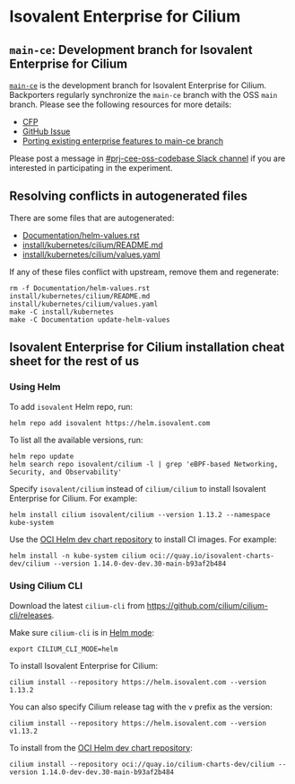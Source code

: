 # Isovalent Enterprise for Cilium

## `main-ce`: Development branch for Isovalent Enterprise for Cilium

[`main-ce`](https://github.com/isovalent/cilium/tree/main-ce) is the development
branch for Isovalent Enterprise for Cilium. Backporters regularly synchronize
the `main-ce` branch with the OSS `main` branch. Please see the following
resources for more details:

- [CFP](https://docs.google.com/document/d/1zcAttwopuhA_BzpfjH0yjlxScijSv2ZqGkphSHpnrRE/edit)
- [GitHub Issue](https://github.com/isovalent/roadmap/issues/616)
- [Porting existing enterprise features to main-ce branch](https://github.com/isovalent/cilium/issues/1167)

Please post a message in [#prj-cee-oss-codebase Slack channel](https://isovalent.slack.com/archives/C05188W95GT)
if you are interested in participating in the experiment.

## Resolving conflicts in autogenerated files

There are some files that are autogenerated:

- [Documentation/helm-values.rst](Documentation/helm-values.rst)
- [install/kubernetes/cilium/README.md](install/kubernetes/cilium/README.md)
- [install/kubernetes/cilium/values.yaml](install/kubernetes/cilium/values.yaml)

If any of these files conflict with upstream, remove them and regenerate:

    rm -f Documentation/helm-values.rst install/kubernetes/cilium/README.md install/kubernetes/cilium/values.yaml
    make -C install/kubernetes
    make -C Documentation update-helm-values

## Isovalent Enterprise for Cilium installation cheat sheet for the rest of us

### Using Helm

To add `isovalent` Helm repo, run:
```
helm repo add isovalent https://helm.isovalent.com
```

To list all the available versions, run:
```
helm repo update
helm search repo isovalent/cilium -l | grep 'eBPF-based Networking, Security, and Observability'
```

Specify `isovalent/cilium` instead of `cilium/cilium` to install Isovalent Enterprise for Cilium.
For example:
```
helm install cilium isovalent/cilium --version 1.13.2 --namespace kube-system
```

Use the [OCI Helm dev chart repository](https://quay.io/repository/isovalent-charts-dev/cilium?tab=tags)
to install CI images. For example:
```
helm install -n kube-system cilium oci://quay.io/isovalent-charts-dev/cilium --version 1.14.0-dev-dev.30-main-b93af2b484
```

### Using Cilium CLI

Download the latest `cilium-cli` from https://github.com/cilium/cilium-cli/releases.

Make sure `cilium-cli` is in [Helm mode](https://github.com/cilium/cilium-cli#experimental-helm-installation-mode):
```
export CILIUM_CLI_MODE=helm
```

To install Isovalent Enterprise for Cilium:
```
cilium install --repository https://helm.isovalent.com --version 1.13.2
```

You can also specify Cilium release tag with the `v` prefix as the version:
```
cilium install --repository https://helm.isovalent.com --version v1.13.2
```

To install from the [OCI Helm dev chart repository](https://quay.io/repository/isovalent-charts-dev/cilium?tab=tags):
```
cilium install --repository oci://quay.io/cilium-charts-dev/cilium --version 1.14.0-dev-dev.30-main-b93af2b484
```
